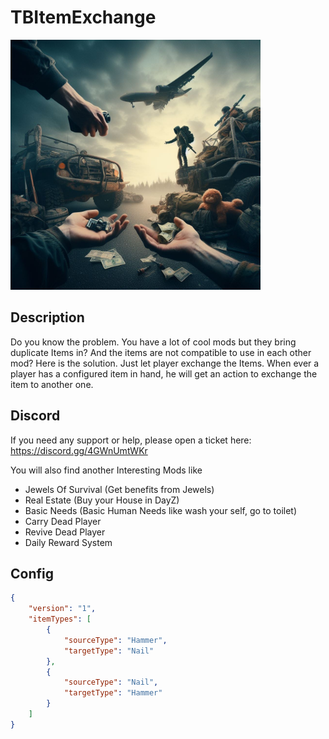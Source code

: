 # TBItemExchange

<img src="./TBExchangeItem.jpeg" alt="TB Jewels of Survival" width="400"/>

## Description

Do you know the problem. You have a lot of cool mods but they bring duplicate Items in? And the items are not compatible to use in each other mod? Here is the solution. Just let player exchange the Items.
When ever a player has a configured item in hand, he will get an action to exchange the item to another one.

## Discord

If you need any support or help, please open a ticket here: https://discord.gg/4GWnUmtWKr

You will also find another Interesting Mods like

- Jewels Of Survival (Get benefits from Jewels)
- Real Estate (Buy your House in DayZ)
- Basic Needs (Basic Human Needs like wash your self, go to toilet)
- Carry Dead Player
- Revive Dead Player
- Daily Reward System

## Config

```json
{
    "version": "1",
    "itemTypes": [
        {
            "sourceType": "Hammer",
            "targetType": "Nail"
        },
        {
            "sourceType": "Nail",
            "targetType": "Hammer"
        }
    ]
}
```